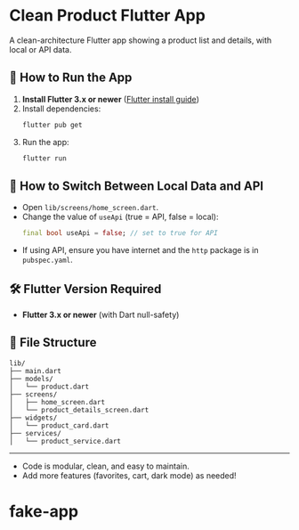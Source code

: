 # Clean Product Flutter App

A clean-architecture Flutter app showing a product list and details, with local or API data.

## 🚀 How to Run the App

1. **Install Flutter 3.x or newer** ([Flutter install guide](https://docs.flutter.dev/get-started/install))
2. Install dependencies:
   ```sh
   flutter pub get
   ```
3. Run the app:
   ```sh
   flutter run
   ```

## 🔄 How to Switch Between Local Data and API

- Open `lib/screens/home_screen.dart`.
- Change the value of `useApi` (true = API, false = local):
  ```dart
  final bool useApi = false; // set to true for API
  ```
- If using API, ensure you have internet and the `http` package is in `pubspec.yaml`.

## 🛠️ Flutter Version Required

- **Flutter 3.x or newer** (with Dart null-safety)

## 📁 File Structure

```
lib/
├── main.dart
├── models/
│   └── product.dart
├── screens/
│   ├── home_screen.dart
│   └── product_details_screen.dart
├── widgets/
│   └── product_card.dart
├── services/
│   └── product_service.dart
```

---

- Code is modular, clean, and easy to maintain.
- Add more features (favorites, cart, dark mode) as needed!
# fake-app
